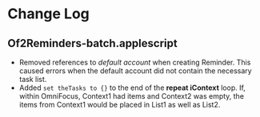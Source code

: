 # Change Log #

## Of2Reminders-batch.applescript ##

* Removed references to *default account* when creating Reminder. This caused errors when the default account did not contain the necessary task list.
* Added <code>set theTasks to {}</code> to the end of the **repeat iContext** loop. If, within OmniFocus, Context1 had items and Context2 was empty, the items from Context1 would be placed in List1 as well as List2.
